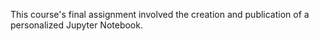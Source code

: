 This course's final assignment involved the creation and publication of a personalized Jupyter Notebook.
